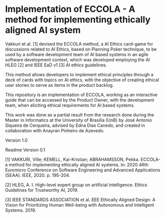 # Implementation of ECCOLA - A method for implementing ethically aligned AI system

Vakkuri et al. [1] devised the ECCOLA method, a AI Ethics card-game for discussions related to AI Ethics, based on Planning Poker technique, to be used by a software development team of AI based systems in an agile software development context, which was developed employing the AI HLEG [2] and IEEE EaD v1 [3] AI ethics guidelines.

This method allows developers to implement ethical principles through a deck of cards with topics on AI ethics, with the objective of creating ethical user stories to serve as items in the product backlog.

This repository is an implementation of ECCOLA, working as an interactive guide that can be accessed by the Product Owner, with the development team, when eliciting ethical requirements for AI based systems.

This work was done as a partial result from the research done during the Master in Informatics at the University of Brasília (UnB) by José Antonio Siqueira de Cerqueira, advised by Edna Dias Canedo, and created in collaboration with Anayran Pinheiro de Azevedo.

Version 1.0

Readme Version 0.1

[1] VAKKURI, Ville; KEMELL, Kai-Kristian; ABRAHAMSSON, Pekka. ECCOLA-a method for implementing ethically aligned AI systems. In: 2020 46th Euromicro Conference on Software Engineering and Advanced Applications (SEAA). IEEE, 2020. p. 195-204.

[2] HLEG, A. I. High-level expert group on artificial intelligence. Ethics Guidelines for Trustworthy AI, 2019.

[3] IEEE STANDARDS ASSOCIATION et al. EEE Ethically Aligned Design: A Vision for Prioritizing Human Well-being with Autonomous and Intelligent Systems. 2019.
